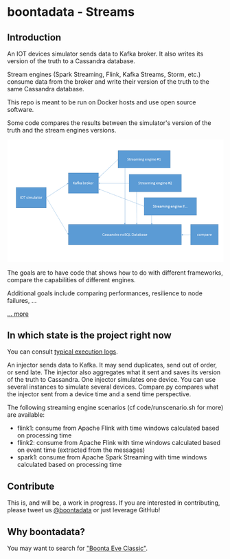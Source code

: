 # boontadata - Streams

## Introduction

An IOT devices simulator sends data to Kafka broker. It also writes its version of the truth to a Cassandra database. 

Stream engines (Spark Streaming, Flink, Kafka Streams, Storm, etc.) consume data from the broker and write their version of the truth to the same Cassandra database.

This repo is meant to be run on Docker hosts and use open source software.

Some code compares the results between the simulator's version of the truth and the stream engines versions.  

![](doc/diagrams/arc1.png)

The goals are to have code that shows how to do with different frameworks, compare the capabilities of different engines.

Additional goals include comparing performances, resilience to node failures, ...

[... more](doc/scenario.md)

## In which state is the project right now

You can consult [typical execution logs](doc/sample_execution_logs/).

An injector sends data to Kafka. It may send duplicates, send out of order, or send late. 
The injector also aggregates what it sent and saves its version of the truth to Cassandra.
One injector simulates one device. You can use several instances to simulate several devices. 
Compare.py compares what the injector sent from a device time and a send time perspective. 

The following streaming engine scenarios (cf code/runscenario.sh for more) are available: 
- flink1: consume from Apache Flink with time windows calculated based on processing time
- flink2: consume from Apache Flink with time windows calculated based on event time (extracted from the messages)
- spark1: consume from Apache Spark Streaming with time windows calculated based on processing time

## Contribute

This is, and will be, a work in progress. 
If you are interested in contributing, please tweet us [@boontadata](https://twitter.com/@boontadata) or just leverage GitHub!

## Why boontadata? 

You may want to search for ["Boonta Eve Classic"](https://www.bing.com/search?q=boonta+eve+classic).
